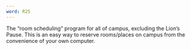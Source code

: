 ```yaml
---
word: R25
---
```


  The “room scheduling” program for all of campus, excluding the Lion’s Pause. This is an easy way to reserve rooms/places on campus from the convenience of your own computer.

